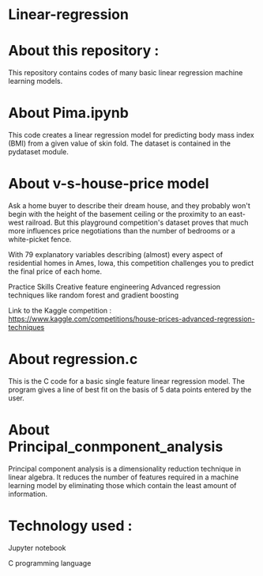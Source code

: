 # Linear-regression

# About this repository :
This repository contains codes of many basic linear regression machine learning models.

# About Pima.ipynb
This code creates a linear regression model for predicting body mass index (BMI) from a given value of skin fold.
The dataset is contained in the pydataset module.

# About v-s-house-price model
Ask a home buyer to describe their dream house, and they probably won't begin with the height of the basement ceiling or the proximity to an east-west railroad. But this playground competition's dataset proves that much more influences price negotiations than the number of bedrooms or a white-picket fence.

With 79 explanatory variables describing (almost) every aspect of residential homes in Ames, Iowa, this competition  challenges you to predict the final price of each home.

Practice Skills
Creative feature engineering 
Advanced regression techniques like random forest and gradient boosting

Link to the Kaggle competition : https://www.kaggle.com/competitions/house-prices-advanced-regression-techniques

# About regression.c
This is the C code for a basic single feature linear regression model. The program gives a line of best fit on
the basis of 5 data points entered by the user.

# About Principal_conmponent_analysis
Principal component analysis is a dimensionality reduction technique in linear algebra.
It reduces the number of features required in a machine learning model by eliminating those
which contain the least amount of information.
# Technology used :
Jupyter notebook

C programming language
